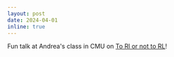 ```yaml
---
layout: post
date: 2024-04-01
inline: true
---
```


Fun talk at Andrea's class in CMU on [To Rl or not to RL](https://youtu.be/La-p4D0unmA)!